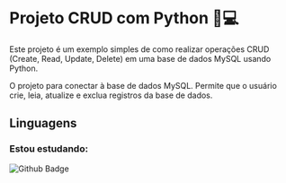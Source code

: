 <h1>Projeto CRUD com Python 📖​💻​</h1> 

<p>Este projeto é um exemplo simples de como realizar operações CRUD (Create, Read, Update, Delete) em uma base de dados MySQL usando Python.

O projeto para conectar à base de dados MySQL. Permite que o usuário crie, leia, atualize e exclua registros da base de dados.</p>

 ## Linguagens
 
  ### Estou estudando:
![Github Badge](https://logospng.org/download/python/logo-python-256.png)
